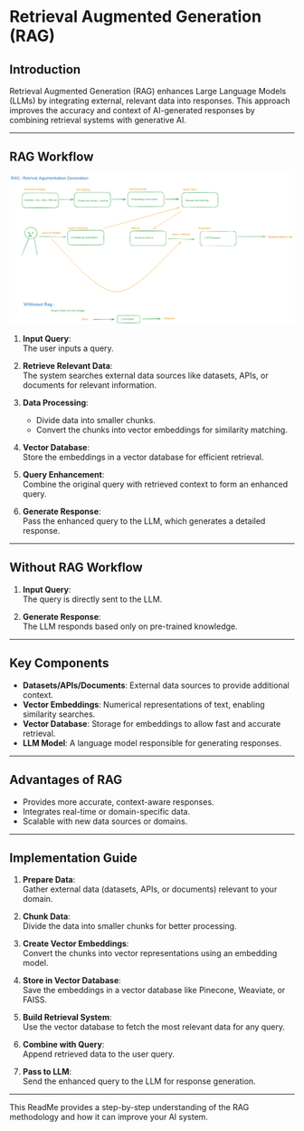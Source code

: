 # Retrieval Augmented Generation (RAG)

## Introduction

Retrieval Augmented Generation (RAG) enhances Large Language Models (LLMs) by integrating external, relevant data into responses. This approach improves the accuracy and context of AI-generated responses by combining retrieval systems with generative AI.

---

## RAG Workflow

![RAG Workflow](images/RagApplication.png "RAG Workflow Diagram")

1. **Input Query**:  
   The user inputs a query.

2. **Retrieve Relevant Data**:  
   The system searches external data sources like datasets, APIs, or documents for relevant information.

3. **Data Processing**:

   - Divide data into smaller chunks.
   - Convert the chunks into vector embeddings for similarity matching.

4. **Vector Database**:  
   Store the embeddings in a vector database for efficient retrieval.

5. **Query Enhancement**:  
   Combine the original query with retrieved context to form an enhanced query.

6. **Generate Response**:  
   Pass the enhanced query to the LLM, which generates a detailed response.

---

## Without RAG Workflow

1. **Input Query**:  
   The query is directly sent to the LLM.

2. **Generate Response**:  
   The LLM responds based only on pre-trained knowledge.

---

## Key Components

- **Datasets/APIs/Documents**: External data sources to provide additional context.
- **Vector Embeddings**: Numerical representations of text, enabling similarity searches.
- **Vector Database**: Storage for embeddings to allow fast and accurate retrieval.
- **LLM Model**: A language model responsible for generating responses.

---

## Advantages of RAG

- Provides more accurate, context-aware responses.
- Integrates real-time or domain-specific data.
- Scalable with new data sources or domains.

---

## Implementation Guide

1. **Prepare Data**:  
   Gather external data (datasets, APIs, or documents) relevant to your domain.

2. **Chunk Data**:  
   Divide the data into smaller chunks for better processing.

3. **Create Vector Embeddings**:  
   Convert the chunks into vector representations using an embedding model.

4. **Store in Vector Database**:  
   Save the embeddings in a vector database like Pinecone, Weaviate, or FAISS.

5. **Build Retrieval System**:  
   Use the vector database to fetch the most relevant data for any query.

6. **Combine with Query**:  
   Append retrieved data to the user query.

7. **Pass to LLM**:  
   Send the enhanced query to the LLM for response generation.

---

This ReadMe provides a step-by-step understanding of the RAG methodology and how it can improve your AI system.
